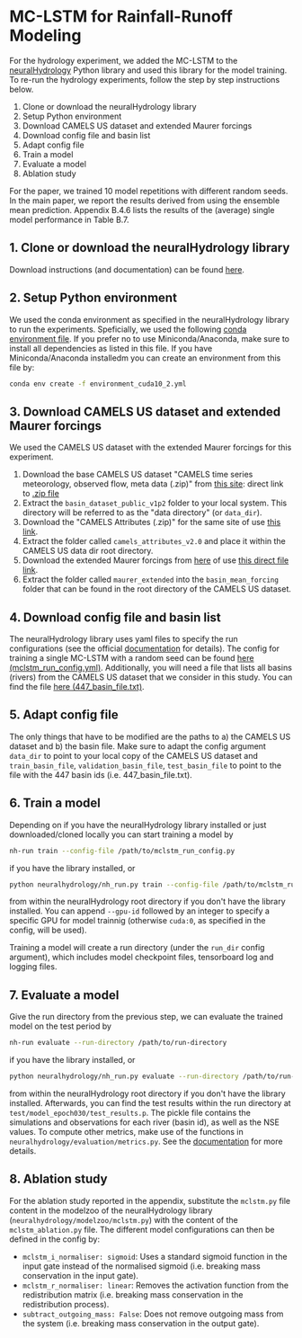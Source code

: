 # MC-LSTM for Rainfall-Runoff Modeling

For the hydrology experiment, we added the MC-LSTM to the [neuralHydrology](https://github.com/neuralhydrology/neuralhydrology) Python library and used this library for the model training. To re-run the hydrology experiments, follow the step by step instructions below.

1. Clone or download the neuralHydrology library
2. Setup Python environment
3. Download CAMELS US dataset and extended Maurer forcings
4. Download config file and basin list
5. Adapt config file
6. Train a model
7. Evaluate a model
8. Ablation study

For the paper, we trained 10 model repetitions with different random seeds. In the main paper, we report the results derived from using the ensemble mean prediction. Appendix B.4.6 lists the results of the (average) single model performance in Table B.7.

## 1. Clone or download the neuralHydrology library

Download instructions (and documentation) can be found [here](https://neuralhydrology.readthedocs.io/en/latest/usage/quickstart.html).

## 2. Setup Python environment

We used the conda environment as specified in the neuralHydrology library to run the experiments. Speficially, we used the following [conda environment file](https://github.com/neuralhydrology/neuralhydrology/blob/master/environments/environment_cuda10_2.yml). If you prefer no to use Miniconda/Anaconda, make sure to install all dependencies as listed in this file. If you have Miniconda/Anaconda installedm you can create an environment from this file by:

```bash
conda env create -f environment_cuda10_2.yml
```

## 3. Download CAMELS US dataset and extended Maurer forcings

We used the CAMELS US dataset with the extended Maurer forcings for this experiment. 

1. Download the base CAMELS US dataset "CAMELS time series meteorology, observed flow, meta data (.zip)" from [this site](https://ral.ucar.edu/solutions/products/camels): direct link to [.zip file](https://ral.ucar.edu/sites/default/files/public/product-tool/camels-catchment-attributes-and-meteorology-for-large-sample-studies-dataset-downloads/basin_timeseries_v1p2_metForcing_obsFlow.zip)
2. Extract the `basin_dataset_public_v1p2` folder to your local system. This directory will be referred to as the "data directory" (or `data_dir`).
3. Download the "CAMELS Attributes (.zip)" for the same site of use [this link](https://ral.ucar.edu/sites/default/files/public/product-tool/camels-catchment-attributes-and-meteorology-for-large-sample-studies-dataset-downloads/camels_attributes_v2.0.zip).
4. Extract the folder called `camels_attributes_v2.0` and place it within the CAMELS US data dir root directory.
5. Download the extended Maurer forcings from [here](https://www.hydroshare.org/resource/17c896843cf940339c3c3496d0c1c077/) of use [this direct file link](https://www.hydroshare.org/resource/17c896843cf940339c3c3496d0c1c077/data/contents/maurer_extended.zip).
6. Extract the folder called `maurer_extended` into the `basin_mean_forcing` folder that can be found in the root directory of the CAMELS US dataset.

## 4. Download config file and basin list

The neuralHydrology library uses yaml files to specify the run configurations (see the official [documentation](https://neuralhydrology.readthedocs.io/en/latest/index.html) for details). The config for training a single MC-LSTM with a random seed can be found [here (mclstm_run_config.yml)](mclstm_run_config.yml).
Additionally, you will need a file that lists all basins (rivers) from the CAMELS US dataset that we consider in this study. You can find the file [here (447_basin_file.txt)](447_basin_file.txt).

## 5. Adapt config file

The only things that have to be modified are the paths to a) the CAMELS US dataset and b) the basin file. Make sure to adapt the config argument `data_dir` to point to your local copy of the CAMELS US dataset and `train_basin_file`, `validation_basin_file`, `test_basin_file` to point to the file with the 447 basin ids (i.e. 447_basin_file.txt).

## 6. Train a model

Depending on if you have the neuralHydrology library installed or just downloaded/cloned locally you can start training a model by

```bash
nh-run train --config-file /path/to/mclstm_run_config.py
```
if you have the library installed, or

```bash
python neuralhydrology/nh_run.py train --config-file /path/to/mclstm_run_config.py
```
from within the neuralHydrology root directory if you don't have the library installed. You can append `--gpu-id` followed by an integer to specify a specific GPU for model trainnig (otherwise `cuda:0`, as specified in the config, will be used).

Training a model will create a run directory (under the `run_dir` config argument), which includes model checkpoint files, tensorboard log and logging files.

## 7. Evaluate a model

Give the run directory from the previous step, we can evaluate the trained model on the test period by

```bash
nh-run evaluate --run-directory /path/to/run-directory
```
if you have the library installed, or

```bash
python neuralhydrology/nh_run.py evaluate --run-directory /path/to/run-directory
```
from within the neuralHydrology root directory if you don't have the library installed. Afterwards, you can find the test results within the run directory at `test/model_epoch030/test_results.p`. The pickle file contains the simulations and observations for each river (basin id), as well as the NSE values. To compute other metrics, make use of the functions in `neuralhydrology/evaluation/metrics.py`. See the [documentation](https://neuralhydrology.readthedocs.io/en/latest/api/neuralhydrology.evaluation.metrics.html) for more details.

## 8. Ablation study

For the ablation study reported in the appendix, substitute the `mclstm.py` file content in the modelzoo of the neuralHydrology library (`neuralhydrology/modelzoo/mclstm.py`) with the content of the `mclstm_ablation.py` file. The different model configurations can then be defined in the config by:

- `mclstm_i_normaliser: sigmoid`: Uses a standard sigmoid function in the input gate instead of the normalised sigmoid (i.e. breaking mass conservation in the input gate).
- `mclstm_r_normaliser: linear`: Removes the activation function from the redistribution matrix (i.e. breaking mass conservation in the redistribution process).
- `subtract_outgoing_mass: False`: Does not remove outgoing mass from the system (i.e. breaking mass conservation in the output gate).